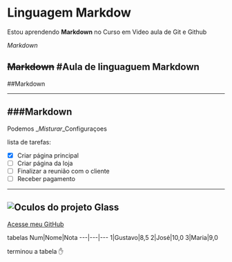 # Linguagem Markdow
Estou aprendendo **Markdown** no Curso em Video aula de Git e Github

*Markdown*

~~Markdown~~
#Aula de linguaguem Markdown
---
##Markdown
***
###Markdown
---
Podemos _*Misturar*_Configuraçoes


   lista de tarefas:
   - [x] Criar página principal
   - [ ] Criar página da loja
   - [ ] Finalizar a reunião com o cliente
   - [ ] Receber pagamento
   ---
  ![Oculos do projeto Glass](https://user-images.githubusercontent.com/62735673/79013826-eeeeb980-7b3f-11ea-9656-49a8ac076bdd.png)
  ---
[Acesse meu GitHub](https://github.com/elizabethesantos)

tabelas 
Num|Nome|Nota
---|---|---
1|Gustavo|8,5
2|José|10,0
3|Maria|9,0

terminou a tabela
:hand:
   
